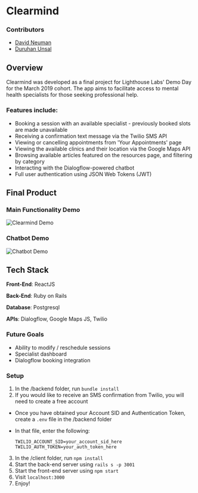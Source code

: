 # **Clearmind**

### Contributors
* [David Neuman](https://github.com/Neumand)
* [Duruhan Unsal](https://github.com/reshux/)

## **Overview**

Clearmind was developed as a final project for Lighthouse Labs' Demo Day for the March 2019 cohort. The app aims to facilitate access to mental health specialists for those seeking professional help.

### Features include:

* Booking a session with an available specialist - previously booked slots are made unavailable
* Receiving a confirmation text message via the Twilio SMS API
* Viewing or cancelling appointments from 'Your Appointments' page
* Viewing the available clinics and their location via the Google Maps API
* Browsing available articles featured on the resources page, and filtering by category
* Interacting with the Dialogflow-powered chatbot
* Full user authentication using JSON Web Tokens (JWT)

## Final Product

### Main Functionality Demo
![Clearmind Demo](https://i.imgur.com/CJ2jiMh.gif)


### Chatbot Demo
![Chatbot Demo](https://i.imgur.com/HAPzxOR.gif)

## Tech Stack

**Front-End**: ReactJS

**Back-End**: Ruby on Rails

**Database**: Postgresql

**APIs**: Dialogflow, Google Maps JS, Twilio

### Future Goals

* Ability to modify / reschedule sessions
* Specialist dashboard
* Dialogflow booking integration

### Setup

1. In the /backend folder, run `bundle install`
2. If you would like to receive an SMS confirmation from Twilio, you will need to create a free account
  * Once you have obtained your Account SID and Authentication Token, create a `.env` file in the /backend folder
  * In that file, enter the following:

    `TWILIO_ACCOUNT_SID=your_account_sid_here
    TWILIO_AUTH_TOKEN=your_auth_token_here`
3. In the /client folder, run `npm install`
4. Start the back-end server using `rails s -p 3001`
5. Start the front-end server using `npm start`
6. Visit `localhost:3000`
7. Enjoy!




